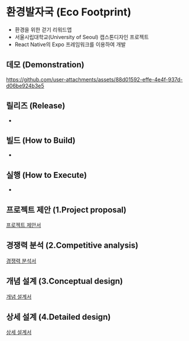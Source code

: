 # 환경발자국 (Eco Footprint)
- 환경을 위한 걷기 리워드앱
- 서울시립대학교(University of Seoul) 캡스톤디자인 프로젝트
- React Native의 Expo 프레임워크를 이용하여 개발 

## 데모 (Demonstration)


https://github.com/user-attachments/assets/88d01592-effe-4e4f-937d-d06be924b3e5



## 릴리즈 (Release)
-

## 빌드 (How to Build)
- 

## 실행 (How to Execute)
-

## 프로젝트 제안 (1.Project proposal)
[프로젝트 제안서](docs/1.project_proposal.pdf)

## 경쟁력 분석 (2.Competitive analysis)
[경쟁력 분석서](docs/2.competitive_analysis.pdf)

## 개념 설계 (3.Conceptual design)
[개념 설계서](docs/3.conceptual_design.pdf)

## 상세 설계 (4.Detailed design)
[상세 설계서](docs/4.detail_design.pdf)
